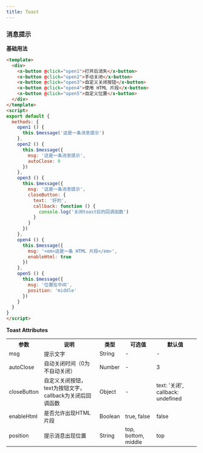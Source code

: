 ```yaml
---
title: Toast
---
```


### 消息提示
**基础用法**


<ClientOnly>
  <toast-demo-1></toast-demo-1>
</ClientOnly>

``` html
<template>
  <div>
    <x-button @click="open1">打开后消失</x-button>
    <x-button @click="open2">手动关闭</x-button>
    <x-button @click="open3">自定义关闭按钮</x-button>
    <x-button @click="open4">使用 HTML 片段</x-button>
    <x-button @click="open5">自定义位置</x-button>
  </div>
</template>
<script>
export default {
  methods: {
    open1 () {
      this.$message('这是一条消息提示')
    },
    open2 () {
      this.$message({
        msg: '这是一条消息提示',
        autoClose: 0
      })
    },
    open3 () {
      this.$message({
        msg: '这是一条消息提示',
        closeButton: {
          text: '好的',
          callback: function () {
            console.log('关闭toast后的回调函数')
          }
        }
      })
    },
    open4 () {
      this.$message({
        msg: '<em>这是一条 HTML 片段</em>',
        enableHtml: true
      })
    },
    open5 () {
      this.$message({
        msg: '位置在中间',
        position: 'middle'
      })
    }
  }
}
</script>
```
**Toast Attributes**

<table style="font-size:14px">
  <tr> <th>参数</th> <th>说明</th> <th>类型</th> <th>可选值</th> <th>默认值</th> </tr>
  <tr> <td>msg</td> <td>提示文字</td> <td>String</td> <td>-</td> <td>-</td> </tr>
  <tr> <td>autoClose</td> <td>自动关闭时间（0为不自动关闭）</td> <td>Number</td> <td>-</td> <td>3</td> </tr>
  <tr> <td>closeButton</td> <td>自定义关闭按钮，text为按钮文字，callback为关闭后回调函数</td> <td>Object</td> <td>-</td> <td>text: '关闭', callback: undefined</td> </tr>
  <tr> <td>enableHtml</td> <td>是否允许出现HTML片段</td> <td>Boolean</td> <td>true, false</td> <td>false</td> </tr>
  <tr> <td>position</td> <td>提示消息出现位置</td> <td>String</td> <td>top, bottom, middle</td> <td>top</td> </tr>
</table>